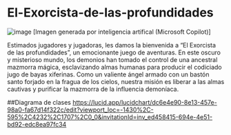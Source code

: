 # El-Exorcista-de-las-profundidades

![image](https://github.com/CokeinsZ/El-Exorcista-de-las-profundidades/assets/74385918/730312cd-a6af-4ace-81db-6dd5ee12b29b)
[Imagen generada por inteligencia artifical (Microsoft Copilot)]

 Estimados jugadores y jugadoras, les damos la bienvenida a “El Exorcista de las
 profundidades”, un emocionante juego de aventuras. En este oscuro y misterioso
 mundo, los demonios han tomado el control de una ancestral mazmorra mágica,
 esclavizando almas humanas para producir el codiciado jugo de bayas xiferinas.
 Como un valiente ángel armado con un bastón santo forjado en la fragua de los
 cielos, nuestra misión es liberar a las almas cautivas y purificar la mazmorra de la
 influencia demoníaca.

##Diagrama de clases
https://lucid.app/lucidchart/dc6e4e90-8e13-457e-98a0-fa67d14f322c/edit?viewport_loc=-1430%2C-595%2C4232%2C1707%2C0_0&invitationId=inv_ed458415-694e-4e51-bd92-edc8ea97fc34
